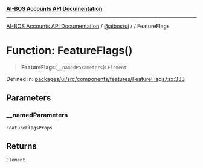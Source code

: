 [**AI-BOS Accounts API Documentation**](../../../README.md)

***

[AI-BOS Accounts API Documentation](../../../README.md) / [@aibos/ui](../README.md) / [](../README.md) / FeatureFlags

# Function: FeatureFlags()

> **FeatureFlags**(`__namedParameters`): `Element`

Defined in: [packages/ui/src/components/features/FeatureFlags.tsx:333](https://github.com/pohlai88/accounts/blob/48103fb36d28b2b9bfb33472b6de2f719773cde9/packages/ui/src/components/features/FeatureFlags.tsx#L333)

## Parameters

### \_\_namedParameters

`FeatureFlagsProps`

## Returns

`Element`
